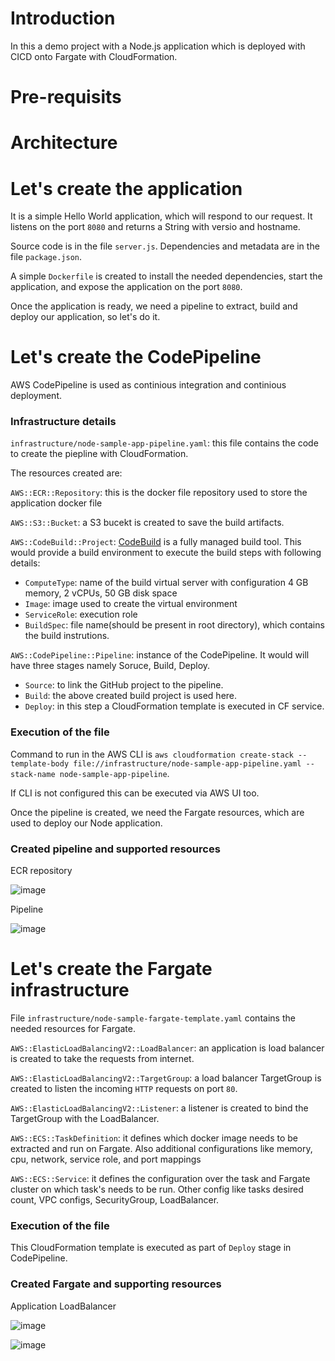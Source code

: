 # Introduction

In this a demo project with a Node.js application which is deployed with CICD onto Fargate with CloudFormation.

# Pre-requisits

# Architecture

# Let's create the application

It is a simple Hello World application, which will respond to our request. It listens on the port `8080` and returns a String with versio and hostname.

Source code is in the file `server.js`. Dependencies and metadata are in the file `package.json`.

A simple `Dockerfile` is created to install the needed dependencies, start the application, and expose the application on the port `8080`.

Once the application is ready, we need a pipeline to extract, build and deploy our application, so let's do it.

# Let's create the CodePipeline

AWS CodePipeline is used as continious integration and continious deployment.

### Infrastructure details
`infrastructure/node-sample-app-pipeline.yaml`: this file contains the code to create the piepline with CloudFormation.

The resources created are:

`AWS::ECR::Repository`: this is the docker file repository used to store the application docker file

`AWS::S3::Bucket`: a S3 bucekt is created to save the build artifacts.

`AWS::CodeBuild::Project`: [CodeBuild](https://aws.amazon.com/codebuild/) is a fully managed build tool. This would provide a build environment to execute the build steps with following details:
  - `ComputeType`: name of the build virtual server with configuration 4 GB memory, 2 vCPUs, 50 GB disk space
  - `Image`: image used to create the virtual environment
  - `ServiceRole`: execution role
  - `BuildSpec`: file name(should be present in root directory), which contains the build instrutions.

`AWS::CodePipeline::Pipeline`: instance of the CodePipeline. It would will have three stages namely Soruce, Build, Deploy.
  - `Source`: to link the GitHub project to the pipeline.
  - `Build`: the above created build project is used here.
  - `Deploy`: in this step a CloudFormation template is executed in CF service. 

### Execution of the file

Command to run in the AWS CLI is `aws cloudformation create-stack --template-body file://infrastructure/node-sample-app-pipeline.yaml --stack-name node-sample-app-pipeline`.

If CLI is not configured this can be executed via AWS UI too.

Once the pipeline is created, we need the Fargate resources, which are used to deploy our Node application.

### Created pipeline and supported resources

ECR repository

![image](https://user-images.githubusercontent.com/15073157/193581731-22ad6b40-9778-41d0-a1ad-8bdb563501b5.png)

Pipeline

![image](https://user-images.githubusercontent.com/15073157/193584105-ec50b743-a807-4898-876b-f02729e33f77.png)


# Let's create the Fargate infrastructure

File `infrastructure/node-sample-fargate-template.yaml` contains the needed resources for Fargate.

`AWS::ElasticLoadBalancingV2::LoadBalancer`: an application is load balancer is created to take the requests from internet. 

`AWS::ElasticLoadBalancingV2::TargetGroup`: a load balancer TargetGroup is created to listen the incoming `HTTP` requests on port `80`.

`AWS::ElasticLoadBalancingV2::Listener`: a listener is created to bind the TargetGroup with the LoadBalancer.

`AWS::ECS::TaskDefinition`: it defines which docker image needs to be extracted and run on Fargate. Also additional configurations like  memory, cpu, network, service role, and port mappings

`AWS::ECS::Service`: it defines the configuration over the task and Fargate cluster on which task's needs to be run. Other config like tasks desired count, VPC configs, SecurityGroup, LoadBalancer.

### Execution of the file

This CloudFormation template is executed as part of `Deploy` stage in CodePipeline.

### Created Fargate and supporting resources

Application LoadBalancer

![image](https://user-images.githubusercontent.com/15073157/193603572-b83164e0-c0dc-4a1d-b5a3-516d7c91c6d2.png)

![image](https://user-images.githubusercontent.com/15073157/193603635-f423d364-ad2f-4c7d-a316-80ab19f96106.png)





